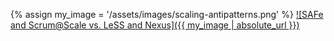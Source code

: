 ---
---

{% assign my_image = '/assets/images/scaling-antipatterns.png' %}
<a href="{{ my_image }}">
![SAFe and Scrum@Scale vs. LeSS and Nexus]({{ my_image | absolute_url }})
</a>


